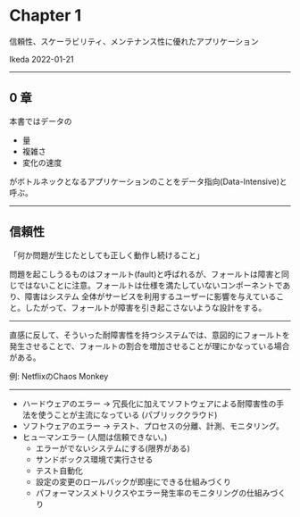 # Chapter 1

信頼性、スケーラビリティ、メンテナンス性に優れたアプリケーション

Ikeda 2022-01-21

-----

## 0 章

本書ではデータの

* 量
* 複雑さ
* 変化の速度

がボトルネックとなるアプリケーションのことをデータ指向(Data-Intensive)と呼ぶ。

-----

## 信頼性

「何か問題が生じたとしても正しく動作し続けること」

問題を起こしうるものはフォールト(fault)と呼ばれるが、フォールトは障害と同じではないことに注意。フォールトは仕様を満たしていないコンポーネントであり、障害はシステム
全体がサービスを利用するユーザーに影響を与えていること。したがって、フォールトが障害を引き起こさないような設計をする。

---

直感に反して、そういった耐障害性を持つシステムでは、意図的にフォールトを発生させることで、フォールトの割合を増加させることが理にかなっている場合がある。

例: NetflixのChaos Monkey

---

- ハードウェアのエラー → 冗長化に加えてソフトウェアによる耐障害性の手法を使うことが主流になっている (パブリッククラウド)
- ソフトウェアのエラー → テスト、プロセスの分離、計測、モニタリング。
- ヒューマンエラー (人間は信頼できない。)
  - エラーがでないシステムにする(限界がある)
  - サンドボックス環境で実行させる
  - テスト自動化
  - 設定の変更のロールバックが即座にできる仕組みづくり
  - パフォーマンスメトリクスやエラー発生率のモニタリングの仕組みづくり


